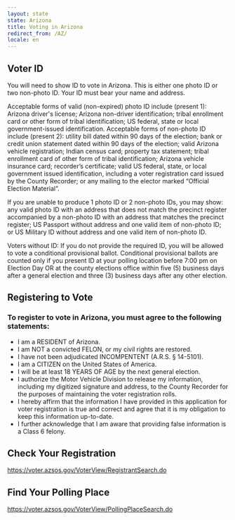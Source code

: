 ```yaml
---
layout: state
state: Arizona
title: Voting in Arizona
redirect_from: /AZ/
locale: en
---
```


## Voter ID

You will need to show ID to vote in Arizona. This is either one photo ID or two non-photo ID. Your ID must bear your name and address. 

Acceptable forms of valid (non-expired) photo ID include (present 1): Arizona driver's license; Arizona non-driver identification; tribal enrollment card or other form of tribal identification; US federal, state or local government-issued identification. Acceptable forms of non-photo ID include (present 2): utility bill dated within 90 days of the election; bank or credit union statement dated within 90 days of the election; valid Arizona vehicle registration; Indian census card; property tax statement; tribal enrollment card of other form of tribal identification; Arizona vehicle insurance card; recorder’s certificate; valid US federal, state, or local government issued identification, including a voter registration card issued by the County Recorder; or any mailing to the elector marked “Official Election Material”.

If you are unable to produce 1 photo ID or 2 non-photo IDs, you may show: any valid photo ID with an address that does not match the precinct register accompanied by a non-photo ID with an address that matches the precinct register; US Passport without address and one valid item of non-photo ID; or US Military ID without address and one valid item of non-photo ID.

Voters without ID: If you do not provide the required ID, you will be allowed to vote a conditional provisional ballot. Conditional provisional ballots are counted only if you present ID at your polling location before 7:00 pm on Election Day OR at the county elections office within five (5) business days after a general election and three (3) business days after any other election.

## Registering to Vote

### To register to vote in Arizona, you must agree to the following statements:

* I am a RESIDENT of Arizona.
* I am NOT a convicted FELON, or my civil rights are restored.
* I have not been adjudicated INCOMPENTENT (A.R.S. § 14-5101).
* I am a CITIZEN on the United States of America.
* I will be at least 18 YEARS OF AGE by the next general election.
* I authorize the Motor Vehicle Division to release my information, including my digitized signature and address, to the County Recorder for the purposes of maintaining the voter registration rolls.
* I hereby affirm that the information I have provided in this application for voter registration is true and correct and agree that it is my obligation to keep this information up-to-date.
* I further acknowledge that I am aware that providing false information is a Class 6 felony.

## Check Your Registration

<https://voter.azsos.gov/VoterView/RegistrantSearch.do>

## Find Your Polling Place

<https://voter.azsos.gov/VoterView/PollingPlaceSearch.do>
